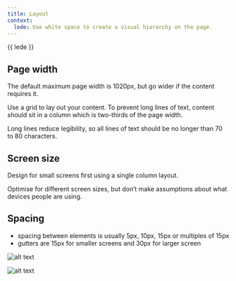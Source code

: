 ```yaml
---
title: Layout
context:
  lede: Use white space to create a visual hierarchy on the page.
---
```


<div class="lede">
  {{ lede }}
</div>

## Page width

The default maximum page width is 1020px, but go wider if the content requires it.

Use a grid to lay out your content. To prevent long lines of text, content should sit in a column which is two-thirds of the page width.

Long lines reduce legibility, so all lines of text should be no longer than 70 to 80 characters.

## Screen size

Design for small screens first using a single column layout.

Optimise for different screen sizes, but don’t make assumptions about what devices people are using.

## Spacing

* spacing between elements is usually 5px, 10px, 15px or multiples of 15px
* gutters are 15px for smaller screens and 30px for larger screen

<div class="example example--spacing">

![alt text](http://govuk-elements.herokuapp.com/public/images/examples/15px-gutter-example.png "15px gutter example")

![alt text](http://govuk-elements.herokuapp.com/public/images/examples/30px-gutter-example.png "30px gutter example")

</div>
